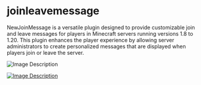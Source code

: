 # joinleavemessage
NewJoinMessage is a versatile plugin designed to provide customizable join and leave messages for players in Minecraft servers running versions 1.8 to 1.20. This plugin enhances the player experience by allowing server administrators to create personalized messages that are displayed when players join or leave the server.



![Image Description](https://media.discordapp.net/attachments/1212916214146531336/1260079205467557979/Untitled-1.png?ex=668e03b5&is=668cb235&hm=bc42ec4a09957d6be068ee8bfdf25687021f0e17546b953f49c658ed04a22480&=&format=webp&quality=lossless&width=1050&height=2000)









[![Image Description](https://media.discordapp.net/attachments/1212916214146531336/1260079205983719495/65ab2e7ea50ceda9008f571a2e3355a0aa359cf2.png?ex=668e03b5&is=668cb235&hm=a6b702dd0fe7a498afde7e72a6312228bd83b11dcdd955337c0ae56047916b78&=&format=webp&quality=lossless)](https://discord.gg/ByEvu8VGJ5)
